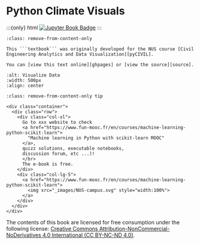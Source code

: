 # Python Climate Visuals

:::{only} html
[![Jupyter Book Badge](https://jupyterbook.org/badge.svg)](https://jupyterbook.org)
:::

```{admonition} Welcome! 👏
:class: remove-from-content-only

This ```textbook``` was originally developed for the NUS course [Civil Engineering Analytics and Data Visualization][pyCIVIL].

You can [view this text online][ghpages] or [view the source][source].
```
[pyCIVIL]: https://xiaoganghe.github.io/NUS-CE3201/
[ghpages]: https://xiaoganghe.github.io/python-climate-visuals
[source]: https://github.com/XiaogangHe/python-climate-visuals


```{image} images/data-visual.svg
:alt: Visualize Data
:width: 500px
:align: center
```

```{admonition} Just for test purposes 
:class: remove-from-content-only tip

<div class="container">
  <div class="row">
    <div class="col-xl">
      Go to xxx website to check
      <a href="https://www.fun-mooc.fr/en/courses/machine-learning-python-scikit-learn">
        "Machine learning in Python with scikit-learn MOOC"
      </a>,
      quizz solutions, executable notebooks,
      discussion forum, etc ...)!
      </br>
      The e-book is free. 
    </div>
    <div class="col-lg-5">
      <a href="https://www.fun-mooc.fr/en/courses/machine-learning-python-scikit-learn">
        <img src="_images/NUS-campus.svg" style="width:100%">
      </a>
    </div>
  </div>
</div>
```

The contents of this book are licensed for free consumption under the following license:
[Creative Commons Attribution-NonCommercial-NoDerivatives 4.0 International (CC BY-NC-ND 4.0)](https://creativecommons.org/licenses/by-nc-nd/4.0/).

